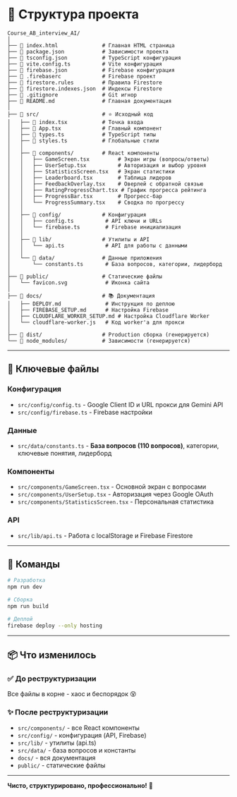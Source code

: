 # 📁 Структура проекта

```
Course_AB_interview_AI/
│
├── 📄 index.html              # Главная HTML страница
├── 📄 package.json            # Зависимости проекта
├── 📄 tsconfig.json           # TypeScript конфигурация
├── 📄 vite.config.ts          # Vite конфигурация
├── 📄 firebase.json           # Firebase конфигурация
├── 📄 .firebaserc             # Firebase проект
├── 📄 firestore.rules         # Правила Firestore
├── 📄 firestore.indexes.json  # Индексы Firestore
├── 📄 .gitignore              # Git игнор
├── 📄 README.md               # Главная документация
│
├── 📂 src/                    # ⭐ Исходный код
│   ├── 📄 index.tsx           # Точка входа
│   ├── 📄 App.tsx             # Главный компонент
│   ├── 📄 types.ts            # TypeScript типы
│   ├── 📄 styles.ts           # Глобальные стили
│   │
│   ├── 📂 components/         # React компоненты
│   │   ├── GameScreen.tsx         # Экран игры (вопросы/ответы)
│   │   ├── UserSetup.tsx          # Авторизация и выбор уровня
│   │   ├── StatisticsScreen.tsx   # Экран статистики
│   │   ├── Leaderboard.tsx        # Таблица лидеров
│   │   ├── FeedbackOverlay.tsx    # Оверлей с обратной связью
│   │   ├── RatingProgressChart.tsx # График прогресса рейтинга
│   │   ├── ProgressBar.tsx        # Прогресс-бар
│   │   └── ProgressSummary.tsx    # Сводка по прогрессу
│   │
│   ├── 📂 config/             # Конфигурация
│   │   ├── config.ts          # API ключи и URLs
│   │   └── firebase.ts        # Firebase инициализация
│   │
│   ├── 📂 lib/                # Утилиты и API
│   │   └── api.ts             # API для работы с данными
│   │
│   └── 📂 data/               # Данные приложения
│       └── constants.ts       # База вопросов, категории, лидерборд
│
├── 📂 public/                 # Статические файлы
│   └── favicon.svg            # Иконка сайта
│
├── 📂 docs/                   # 📚 Документация
│   ├── DEPLOY.md              # Инструкция по деплою
│   ├── FIREBASE_SETUP.md      # Настройка Firebase
│   ├── CLOUDFLARE_WORKER_SETUP.md # Настройка Cloudflare Worker
│   └── cloudflare-worker.js   # Код worker'а для прокси
│
├── 📂 dist/                   # Production сборка (генерируется)
└── 📂 node_modules/           # Зависимости (генерируется)
```

---

## 🎯 Ключевые файлы

### Конфигурация
- `src/config/config.ts` - Google Client ID и URL прокси для Gemini API
- `src/config/firebase.ts` - Firebase настройки

### Данные
- `src/data/constants.ts` - **База вопросов (110 вопросов)**, категории, ключевые понятия, лидерборд

### Компоненты
- `src/components/GameScreen.tsx` - Основной экран с вопросами
- `src/components/UserSetup.tsx` - Авторизация через Google OAuth
- `src/components/StatisticsScreen.tsx` - Персональная статистика

### API
- `src/lib/api.ts` - Работа с localStorage и Firebase Firestore

---

## 🚀 Команды

```bash
# Разработка
npm run dev

# Сборка
npm run build

# Деплой
firebase deploy --only hosting
```

---

## 📦 Что изменилось

### ✅ До реструктуризации
Все файлы в корне - хаос и беспорядок 😵

### ✨ После реструктуризации
- `src/components/` - все React компоненты
- `src/config/` - конфигурация (API, Firebase)
- `src/lib/` - утилиты (api.ts)
- `src/data/` - база вопросов и константы
- `docs/` - вся документация
- `public/` - статические файлы

---

**Чисто, структурировано, профессионально!** 🎉

